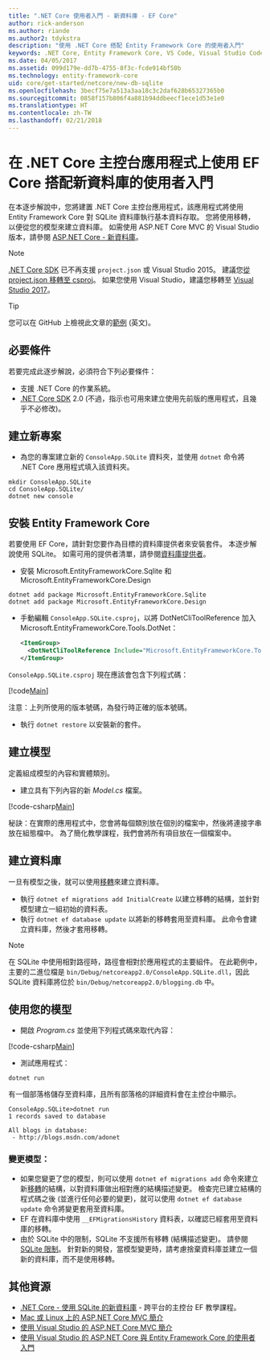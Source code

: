 ```yaml
---
title: ".NET Core 使用者入門 - 新資料庫 - EF Core"
author: rick-anderson
ms.author: riande
ms.author2: tdykstra
description: "使用 .NET Core 搭配 Entity Framework Core 的使用者入門"
keywords: .NET Core, Entity Framework Core, VS Code, Visual Studio Code, Mac, Linux
ms.date: 04/05/2017
ms.assetid: 099d179e-dd7b-4755-8f3c-fcde914bf50b
ms.technology: entity-framework-core
uid: core/get-started/netcore/new-db-sqlite
ms.openlocfilehash: 3becf75e7a513a3aa18c3c2daf628b65327365b0
ms.sourcegitcommit: 0858f157b806f4a881b94ddbeecf1ece1d53e1e0
ms.translationtype: HT
ms.contentlocale: zh-TW
ms.lasthandoff: 02/21/2018
---
```

# <a name="getting-started-with-ef-core-on-net-core-console-app-with-a-new-database"></a>在 .NET Core 主控台應用程式上使用 EF Core 搭配新資料庫的使用者入門

在本逐步解說中，您將建置 .NET Core 主控台應用程式，該應用程式將使用 Entity Framework Core 對 SQLite 資料庫執行基本資料存取。 您將使用移轉，以便從您的模型來建立資料庫。 如需使用 ASP.NET Core MVC 的 Visual Studio 版本，請參閱 [ASP.NET Core - 新資料庫](xref:core/get-started/aspnetcore/new-db)。

> [!NOTE]  
> [.NET Core SDK](https://www.microsoft.com/net/download/core) 已不再支援 `project.json` 或 Visual Studio 2015。 建議您[從 project.json 移轉至 csproj](https://docs.microsoft.com/dotnet/articles/core/migration/)。 如果您使用 Visual Studio，建議您移轉至 [Visual Studio 2017](https://www.visualstudio.com/downloads/)。

> [!TIP]  
> 您可以在 GitHub 上檢視此文章的[範例](https://github.com/aspnet/EntityFramework.Docs/tree/master/samples/core/GetStarted/NetCore/ConsoleApp.SQLite) \(英文\)。

## <a name="prerequisites"></a>必要條件

若要完成此逐步解說，必須符合下列必要條件：
* 支援 .NET Core 的作業系統。
* [.NET Core SDK](https://www.microsoft.com/net/core) 2.0 (不過，指示也可用來建立使用先前版的應用程式，且幾乎不必修改)。

## <a name="create-a-new-project"></a>建立新專案

* 為您的專案建立新的 `ConsoleApp.SQLite` 資料夾，並使用 `dotnet` 命令將 .NET Core 應用程式填入該資料夾。

``` Console
mkdir ConsoleApp.SQLite
cd ConsoleApp.SQLite/
dotnet new console
```

## <a name="install-entity-framework-core"></a>安裝 Entity Framework Core

若要使用 EF Core，請針對您要作為目標的資料庫提供者來安裝套件。 本逐步解說使用 SQLite。 如需可用的提供者清單，請參閱[資料庫提供者](../../providers/index.md)。

* 安裝 Microsoft.EntityFrameworkCore.Sqlite 和 Microsoft.EntityFrameworkCore.Design

``` Console
dotnet add package Microsoft.EntityFrameworkCore.Sqlite
dotnet add package Microsoft.EntityFrameworkCore.Design
```

* 手動編輯 `ConsoleApp.SQLite.csproj`，以將 DotNetCliToolReference 加入 Microsoft.EntityFrameworkCore.Tools.DotNet：

  ``` xml
  <ItemGroup>
    <DotNetCliToolReference Include="Microsoft.EntityFrameworkCore.Tools.DotNet" Version="2.0.0" />
  </ItemGroup>
  ```

`ConsoleApp.SQLite.csproj` 現在應該會包含下列程式碼：

[!code[Main](../../../../samples/core/GetStarted/NetCore/ConsoleApp.SQLite/ConsoleApp.SQLite.csproj)]

 注意：上列所使用的版本號碼，為發行時正確的版本號碼。

*  執行 `dotnet restore` 以安裝新的套件。

## <a name="create-the-model"></a>建立模型

定義組成模型的內容和實體類別。

* 建立具有下列內容的新 *Model.cs* 檔案。

[!code-csharp[Main](../../../../samples/core/GetStarted/NetCore/ConsoleApp.SQLite/Model.cs)]

秘訣：在實際的應用程式中，您會將每個類別放在個別的檔案中，然後將連接字串放在組態檔中。 為了簡化教學課程，我們會將所有項目放在一個檔案中。

## <a name="create-the-database"></a>建立資料庫

一旦有模型之後，就可以使用[移轉](https://docs.microsoft.com/aspnet/core/data/ef-mvc/migrations#introduction-to-migrations)來建立資料庫。

* 執行 `dotnet ef migrations add InitialCreate` 以建立移轉的結構，並針對模型建立一組初始的資料表。
* 執行 `dotnet ef database update` 以將新的移轉套用至資料庫。 此命令會建立資料庫，然後才套用移轉。

> [!NOTE]  
> 在 SQLite 中使用相對路徑時，路徑會相對於應用程式的主要組件。 在此範例中，主要的二進位檔是 `bin/Debug/netcoreapp2.0/ConsoleApp.SQLite.dll`，因此 SQLite 資料庫將位於 `bin/Debug/netcoreapp2.0/blogging.db` 中。

## <a name="use-your-model"></a>使用您的模型

* 開啟 *Program.cs* 並使用下列程式碼來取代內容：

 [!code-csharp[Main](../../../../samples/core/GetStarted/NetCore/ConsoleApp.SQLite/Program.cs)]

* 測試應用程式：

 `dotnet run`

 有一個部落格儲存至資料庫，且所有部落格的詳細資料會在主控台中顯示。

  ``` Console
  ConsoleApp.SQLite>dotnet run
  1 records saved to database

  All blogs in database:
   - http://blogs.msdn.com/adonet
  ```

### <a name="changing-the-model"></a>變更模型：

- 如果您變更了您的模型，則可以使用 `dotnet ef migrations add` 命令來建立新[移轉](https://docs.microsoft.com/aspnet/core/data/ef-mvc/migrations#introduction-to-migrations)的結構，以對資料庫做出相對應的結構描述變更。 檢查完已建立結構的程式碼之後 (並進行任何必要的變更)，就可以使用 `dotnet ef database update` 命令將變更套用至資料庫。
- EF 在資料庫中使用 `__EFMigrationsHistory` 資料表，以確認已經套用至資料庫的移轉。
- 由於 SQLite 中的限制，SQLite 不支援所有移轉 (結構描述變更)。 請參閱 [SQLite 限制](../../providers/sqlite/limitations.md)。 針對新的開發，當模型變更時，請考慮捨棄資料庫並建立一個新的資料庫，而不是使用移轉。

## <a name="additional-resources"></a>其他資源

* [.NET Core - 使用 SQLite 的新資料庫](xref:core/get-started/netcore/new-db-sqlite) - 跨平台的主控台 EF 教學課程。
* [Mac 或 Linux 上的 ASP.NET Core MVC 簡介](https://docs.microsoft.com/aspnet/core/tutorials/first-mvc-app-xplat/index)
* [使用 Visual Studio 的 ASP.NET Core MVC 簡介](https://docs.microsoft.com/aspnet/core/tutorials/first-mvc-app/index)
* [使用 Visual Studio 的 ASP.NET Core 與 Entity Framework Core 的使用者入門](https://docs.microsoft.com/aspnet/core/data/ef-mvc/index)
